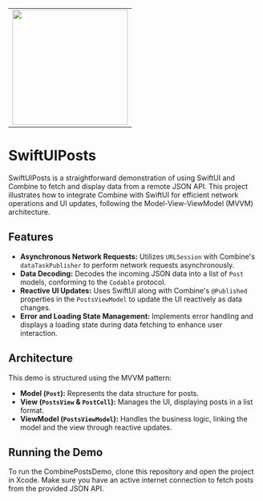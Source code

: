 <table border=0>
    <tr>
        <td>
            <image src=https://github.com/Saydulayev/SwiftUIPosts/blob/main/SwiftUIPosts/Screenshot/Simulator%20Screenshot.png width=230 align=center>
        </td>
    </tr>
</table>
              
# SwiftUIPosts

SwiftUIPosts is a straightforward demonstration of using SwiftUI and Combine to fetch and display data from a remote JSON API. This project illustrates how to integrate Combine with SwiftUI for efficient network operations and UI updates, following the Model-View-ViewModel (MVVM) architecture.

## Features

- **Asynchronous Network Requests:** Utilizes `URLSession` with Combine's `dataTaskPublisher` to perform network requests asynchronously.
- **Data Decoding:** Decodes the incoming JSON data into a list of `Post` models, conforming to the `Codable` protocol.
- **Reactive UI Updates:** Uses SwiftUI along with Combine's `@Published` properties in the `PostsViewModel` to update the UI reactively as data changes.
- **Error and Loading State Management:** Implements error handling and displays a loading state during data fetching to enhance user interaction.

## Architecture

This demo is structured using the MVVM pattern:
- **Model (`Post`):** Represents the data structure for posts.
- **View (`PostsView` & `PostCell`):** Manages the UI, displaying posts in a list format.
- **ViewModel (`PostsViewModel`):** Handles the business logic, linking the model and the view through reactive updates.

## Running the Demo

To run the CombinePostsDemo, clone this repository and open the project in Xcode. Make sure you have an active internet connection to fetch posts from the provided JSON API.
